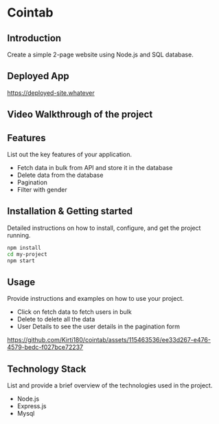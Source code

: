 # Cointab

## Introduction
Create a simple 2-page website using Node.js and SQL database.

## Deployed App
https://deployed-site.whatever

## Video Walkthrough of the project

## Features
List out the key features of your application.

- Fetch data in bulk from API and store it in the database
- Delete data from the database
- Pagination
- Filter with gender


## Installation & Getting started
Detailed instructions on how to install, configure, and get the project running.

```bash
npm install
cd my-project
npm start
```

## Usage
Provide instructions and examples on how to use your project.
- Click on fetch data to fetch users in bulk
- Delete to delete all the data
- User Details to see the user details in the pagination form




https://github.com/Kirti180/cointab/assets/115463536/ee33d267-e476-4579-bedc-f027bce72237


## Technology Stack
List and provide a brief overview of the technologies used in the project.

- Node.js
- Express.js
- Mysql
